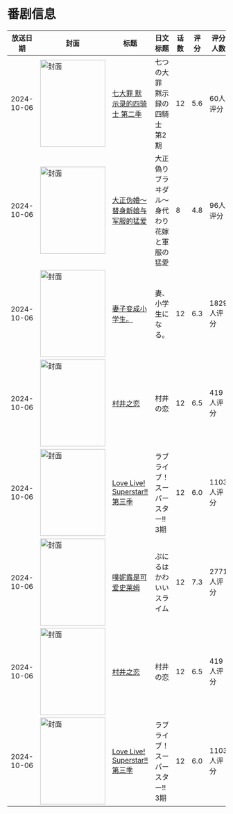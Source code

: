 # 番剧信息

|放送日期|封面|标题|日文标题|话数|评分|评分人数|
|---|---|---|---|---|---|---|
|2024-10-06|<img src="https://lain.bgm.tv/pic/cover/c/73/11/486102_IrcKt.jpg" alt="封面" style="width:150px;height:200px;object-fit:cover;">|[七大罪 默示录的四骑士 第二季](https://bangumi.tv/subject/486102)|七つの大罪 黙示録の四騎士 第2期|12|5.6|60人评分|
|2024-10-06|<img src="https://bangumi.tv/img/no_icon_subject.png" alt="封面" style="width:150px;height:200px;object-fit:cover;">|[大正伪婚～替身新娘与军服的猛爱](https://bangumi.tv/subject/509169)|大正偽りブラヰダル～身代わり花嫁と軍服の猛愛|8|4.8|96人评分|
|2024-10-06|<img src="https://lain.bgm.tv/pic/cover/c/7b/d8/424680_wCR0a.jpg" alt="封面" style="width:150px;height:200px;object-fit:cover;">|[妻子变成小学生。](https://bangumi.tv/subject/424680)|妻、小学生になる。|12|6.3|1829人评分|
|2024-10-06|<img src="https://lain.bgm.tv/pic/cover/c/77/4f/387746_r61U1.jpg" alt="封面" style="width:150px;height:200px;object-fit:cover;">|[村井之恋](https://bangumi.tv/subject/387746)|村井の恋|12|6.5|419人评分|
|2024-10-06|<img src="https://lain.bgm.tv/pic/cover/c/4f/12/404480_OokoZ.jpg" alt="封面" style="width:150px;height:200px;object-fit:cover;">|[Love Live! Superstar!! 第三季](https://bangumi.tv/subject/404480)|ラブライブ！スーパースター!! 3期|12|6.0|1103人评分|
|2024-10-06|<img src="https://lain.bgm.tv/pic/cover/c/fe/ab/470045_zA9BA.jpg" alt="封面" style="width:150px;height:200px;object-fit:cover;">|[噗妮露是可爱史莱姆](https://bangumi.tv/subject/470045)|ぷにるはかわいいスライム|12|7.3|2771人评分|
|2024-10-06|<img src="https://lain.bgm.tv/pic/cover/c/77/4f/387746_r61U1.jpg" alt="封面" style="width:150px;height:200px;object-fit:cover;">|[村井之恋](https://bangumi.tv/subject/387746)|村井の恋|12|6.5|419人评分|
|2024-10-06|<img src="https://lain.bgm.tv/pic/cover/c/4f/12/404480_OokoZ.jpg" alt="封面" style="width:150px;height:200px;object-fit:cover;">|[Love Live! Superstar!! 第三季](https://bangumi.tv/subject/404480)|ラブライブ！スーパースター!! 3期|12|6.0|1103人评分|
